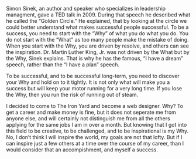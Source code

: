 Simon Sinek, an author and speaker who specializes in leadership managment, gave a TED talk in 2009. During that speech he described what he called the “Golden Circle.” He explained, that by looking at the circle we could better understand what makes successful people successful. To be a success, you need to start with the “Why” of what you do what you do. You do not start with the “What” as too many people make the mistake of doing. When you start with the Why, you are driven by resolve, and others can see the inspiration. Dr. Martin Luther King, Jr. was not driven by the What but by the Why, Sinek explains. That is why he has the famous, “I have a dream” speech, rather than the “I have a plan” speech.

To be successful, and to be successful long-term, you need to discover your Why and hold on to it tightly. It is not only what will make you a success but will keep your motor running for a very long time. If you lose the Why, then you run the risk of running out of steam.

I decided to come to The Iron Yard and become a web designer. Why? To get a career and make money is fine, but it does not seperate me from anyone else, and will certainly not distinguish me from all the others applying for the same jobs I am in over a month. But knowing that I got into this field to be creative, to be challenged, and to be inspirational is my Why. No, I don’t think I will inspire the world, my goals are not that lofty. But if I can inspire just a few others at a time over the course of my career, than I would consider that an accompishment, and myself a success.
